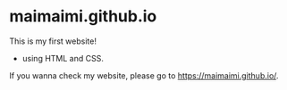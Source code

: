 # maimaimi.github.io

This is my first website!
- using HTML and CSS. 

If you wanna check my website, please go to https://maimaimi.github.io/.

